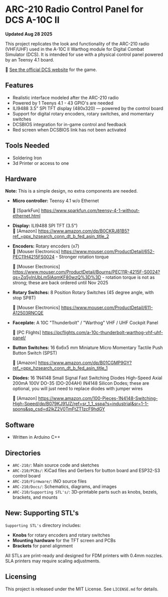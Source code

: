 # ARC-210 Radio Control Panel for DCS A-10C II

**Updated Aug 28 2025**

This project replicates the look and functionality of the ARC-210 radio (VHF/UHF) used in the A-10C II Warthog module for Digital Combat Simulator (DCS). It is intended for use with a physical control panel powered by an Teensy 4.1 board.

🔗 [See the official DCS website](https://www.digitalcombatsimulator.com/en/) for the game.

## Features

- Realistic interface modeled after the ARC-210 radio
- Powered by 1 Teenys 4.1 - 43 GPIO's are needed
- ILI9488 3.5" SPI TFT display (480x320) — powered by the control board
- Support for digital rotary encoders, rotary switches, and momentary switches
- DCSBIOS integration for in-game control and feedback
- Red screen when DCSBIOS link has not been activated

## Tools Needed

- Soldering Iron
- 3d Printer or access to one

## Hardware
**Note:** This is a simple design, no extra components are needed.


- **Micro controller:** Teensy 4.1 w/o Ethernet  

    🔗 [SparkFun] https://www.sparkfun.com/teensy-4-1-without-ethernet.html

- **Display:** ILI9488 SPI TFT (3.5")  
    🔗 [Amazon] https://www.amazon.com/dp/B0CKRJ81B5?ref_=ppx_hzsearch_conn_dt_b_fed_asin_title_2

- **Encoders:** Rotary encoders (x7)  
    🔗 [Mouser Electronics] https://www.mouser.com/ProductDetail/652-PEC11H4215FS0024 - Stronger rotation torque

    🔗 [Mouser Electronics] https://www.mouser.com/ProductDetail/Bourns/PEC11R-4215F-S0024?qs=Zq5ylnUbLm5lAqmKF80wzQ%3D%3D -  rotation torque is not as strong; these are back ordered until Nov 2025


- **Rotary Switches:** 8 Position Rotary Switches (45 degree angle, with stop SP8T) 

    🔗 [Mouser Electronics] https://www.mouser.com/ProductDetail/611-A12503RNCQE


- **Faceplate:** A 10C "Thunderbolt" / "Warthog" VHF / UHF Cockpit Panel

    🔗 [PC Flights] https://pcflights.com/a-10c-thunderbolt-warthog-vhf-uhf-panel/
- **Button Switches:** 16 6x6x5 mm Miniature Micro Momentary Tactile Push Button Switch (SPST)

    🔗 [Amazon] https://www.amazon.com/dp/B01CGMP9GY?ref_=ppx_hzsearch_conn_dt_b_fed_asin_title_1
- **Diodes:** 16 1N4148 Small Signal Fast Switching Diodes High-Speed Axial 200mA 100V DO-35 (DO-204AH) IN4148 Silicon Dodes;      these are optional, you will just need to replace diodes with jumper wires

    🔗 [Amazon] https://www.amazon.com/100-Pieces-1N4148-Switching-High-Speed/dp/B079KJ91JZ/ref=sr_1_1_sspa?s=industrial&sr=1-1-spons&sp_csd=d2lkZ2V0TmFtZT1zcF9hdGY


## Software

- Written in Arduino C++

## Directories

- `ARC-210/`: Main source code and sketches
- `ARC-210/PCBs/`: KiCad files and Gerbers for button board and ESP32-S3 control board
- `ARC-210/Firmware/`: INO source files
- `ARC-210/Docs/`: Schematics, diagrams, and images
- `ARC-210/Supporting STL's/`: 3D-printable parts such as knobs, bezels, brackets, and mounts

## New: Supporting STL's

`Supporting STL's` directory includes:
- **Knobs** for rotary encoders and rotary switches
- **Mounting hardware** for the TFT screen and PCBs
- **Brackets** for panel alignment

All STLs are print-ready and designed for FDM printers with 0.4mm nozzles. SLA printers may require scaling adjustments.

## Licensing

This project is released under the MIT License. See `LICENSE.md` for details.
